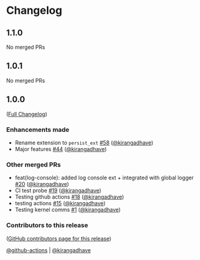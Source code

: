 # Changelog

<!-- <START NEW CHANGELOG ENTRY> -->

## 1.1.0

No merged PRs

<!-- <END NEW CHANGELOG ENTRY> -->

## 1.0.1

No merged PRs

## 1.0.0

([Full Changelog](https://github.com/visdesignlab/persist/compare/5ed90bee518fff9daf81df3fb927c143e0807e46...264ad73011e88db77c4b44a09fb1bf0de7363326))

### Enhancements made

- Rename extension to `persist_ext` [#58](https://github.com/visdesignlab/persist/pull/58) ([@kirangadhave](https://github.com/kirangadhave))
- Major features [#44](https://github.com/visdesignlab/persist/pull/44) ([@kirangadhave](https://github.com/kirangadhave))

### Other merged PRs

- feat(log-console): added log console ext + integrated with global logger [#20](https://github.com/visdesignlab/persist/pull/20) ([@kirangadhave](https://github.com/kirangadhave))
- CI test probe [#19](https://github.com/visdesignlab/persist/pull/19) ([@kirangadhave](https://github.com/kirangadhave))
- Testing github actions [#18](https://github.com/visdesignlab/persist/pull/18) ([@kirangadhave](https://github.com/kirangadhave))
- testing actions [#15](https://github.com/visdesignlab/persist/pull/15) ([@kirangadhave](https://github.com/kirangadhave))
- Testing kernel comms [#1](https://github.com/visdesignlab/persist/pull/1) ([@kirangadhave](https://github.com/kirangadhave))

### Contributors to this release

([GitHub contributors page for this release](https://github.com/visdesignlab/persist/graphs/contributors?from=2023-01-16&to=2023-06-25&type=c))

[@github-actions](https://github.com/search?q=repo%3Avisdesignlab%2Fpersist+involves%3Agithub-actions+updated%3A2023-01-16..2023-06-25&type=Issues) | [@kirangadhave](https://github.com/search?q=repo%3Avisdesignlab%2Fpersist+involves%3Akirangadhave+updated%3A2023-01-16..2023-06-25&type=Issues)
